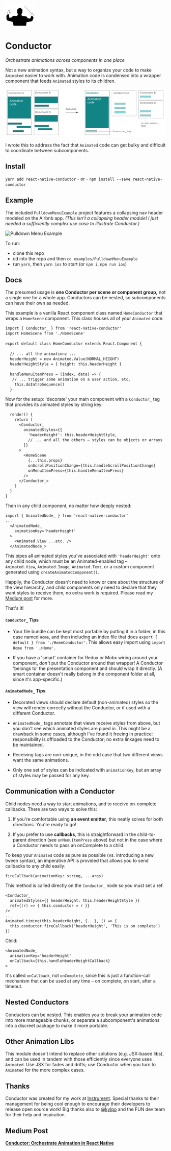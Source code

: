 ![Conductor](./conductor-logo-small.png)

# Conductor
*Orchestrate animations across components in one place*

Not a new animation syntax, but a way to organize your code to make `Animated` easier to work with. Animation code is condensed into a wrapper component that feeds `Animated` styles to its children.

![Conductor Diagram](./conductor-diagram.png)

I wrote this to address the fact that `Animated` code can get bulky and difficult to coordinate between subcomponents.

## Install

`yarn add react-native-conductor` - or - `npm install --save react-native-conductor`

## Example

The included `PulldownMenuExample` project features a collapsing nav header modeled on the Airbnb app. *(This isn't a collapsing header module! I just needed a sufficiently complex use case to illustrate Conductor.)*

![Pulldown Menu Example](./PulldownMenuExample.gif)

To run:
- clone this repo
- cd into the repo and then `cd examples/PulldownMenuExample`
- run `yarn`, then `yarn ios` to start (or `npm i`, `npm run ios`)

## Docs

The presumed usage is **one Conductor per scene or component group,** not a single one for a whole app. Conductors can be nested, so subcomponents can have their own as needed.

This example is a vanilla React component class named `HomeConductor` that wraps a `HomeScene` component. This class houses all of your `Animated` code.

```JSX
import { Conductor_ } from 'react-native-conductor'
import HomeScene from './HomeScene'

export default class HomeConductor extends React.Component {

  // ... all the animationz ...
  headerHeight = new Animated.Value(NORMAL_HEIGHT)
  headerHeightStyle = { height: this.headerHeight }

  handleMenuItemPress = (index, data) => {
   // ... trigger some animation on a user action, etc.
    this.doIntroSequence()
  }
```

Now for the setup: 'decorate' your main component with a `Conductor_` tag that provides its animated styles by string key:
```JSX
  render() {
    return (
      <Conductor_
        animatedStyles={{
          'headerHeight': this.headerHeightStyle,
          // ... and all the others – styles can be objects or arrays
        }}
      >
        <HomeScene
          {...this.props}
          onScrollPositionChange={this.handleScrollPositionChange}
          onMenuItemPress={this.handleMenuItemPress}
        />
      </Conductor_>
    )
  }
}
```

Then in any child component, no matter how deeply nested:
```JSX
import { AnimatedNode_ } from 'react-native-conductor'
...
  <AnimatedNode_
    animationKey='headerHeight'
  >
    <Animated.View ...etc. />
  </AnimatedNode_>
```
This pipes all animated styles you've associated with `'headerHeight'` onto any child node, which must be an Animated-enabled tag – `Animated.View`, `Animated.Image`, `Animated.Text`, or a custom component generated using `createAnimatedComponent()`.

Happily, the Conductor doesn't need to know or care about the structure of the view hierarchy, and child components only need to declare that they want styles to receive them, no extra work is required. Please read my [Medium post](#medium-post) for more.

That's it!

#### `Conductor_` Tips

- Your file bundle can be kept most portable by putting it in a folder, in this case named `Home`, and then including an index file that does `export { default } from './HomeConductor'`. This allows easy import using `import Home from './Home'`.

- If you have a 'smart' container for Redux or Mobx wiring around your component, *don't* put the Conductor around that wrapper! A Conductor 'belongs to' the presentation component and should wrap it directly. (A smart container doesn't really belong in the component folder at all, since it's app-specific.)

#### `AnimatedNode_` Tips

- Decorated views should declare default (non-animated) styles so the view will render correctly without the Conductor, or if used with a different Conductor.

- `AnimatedNode_` tags annotate that views receive styles from above, but you don't see which animated styles are piped in. This might be a drawback in some cases, although I've found it freeing in practice: responsibility is offloaded to the Conductor; no extra linkages need to be maintained.

- Receiving tags are non-unique, in the odd case that two different views want the same animations.

- Only one set of styles can be indicated with `animationKey`, but an array of styles may be passed for any key.

## Communication with a Conductor

Child nodes need a way to start animations, and to receive on-complete callbacks. There are two ways to solve this:

1. If you're comfortable using **an event emitter**, this neatly solves for both directions. You're ready to go!

2. If you prefer to use **callbacks**, this is straightforward in the child-to-parent direction (see `onMenuItemPress` above) but not in the case where a Conductor needs to pass an onComplete to a child.

To keep your `Animated` code as pure as possible (vs. introducing a new tween syntax), an imperative API is provided that allows you to send callbacks to any child easily:

```JSX
fireCallback(animationKey: string, ...args)
```

This method is called directly on the `Conductor_` node so you must set a ref.

```JSX
<Conductor_
  animatedStyles={{ headerHeight: this.headerHeightStyle }}
  ref={(r) => { this.conductor = r }}
/>
...
Animated.timing(this.headerHeight, {...}, () => {
  this.conductor.fireCallback('headerHeight', 'This is on complete')
})
```
Child:
```JSX
<AnimatedNode_
  animationKey='headerHeight'
  onCallback={this.handleHeaderHeightCallback}
>
```

It's called `onCallback`, not `onComplete`, since this is just a function-call mechanism that can be used at any time – on complete, on start, after a timeout.

## Nested Conductors

Conductors can be nested. This enables you to break your animation code into more manageable chunks, or separate a subcomponent's animations into a discreet package to make it more portable.

## Other Animation Libs

This module doesn't intend to replace other solutions (e.g. JSX-based libs), and can be used in tandem with those efficiently since everyone uses `Animated`. Use JSX for fades and drifts; use Conductor when you turn to `Animated` for the more complex cases.

## Thanks

Conductor was created for my work at [Instrument](http://instrument.com). Special thanks to their management for being cool enough to encourage their developers to release open source work! Big thanks also to [@kylpo](https://github.com/kylpo) and the FUN dev team for their help and inspiration.

## Medium Post

**[Conductor: Orchestrate Animation in React Native](https://medium.com/@moses.gunesch/conductor-orchestrate-animation-in-react-native-edd22b59ad17)**
